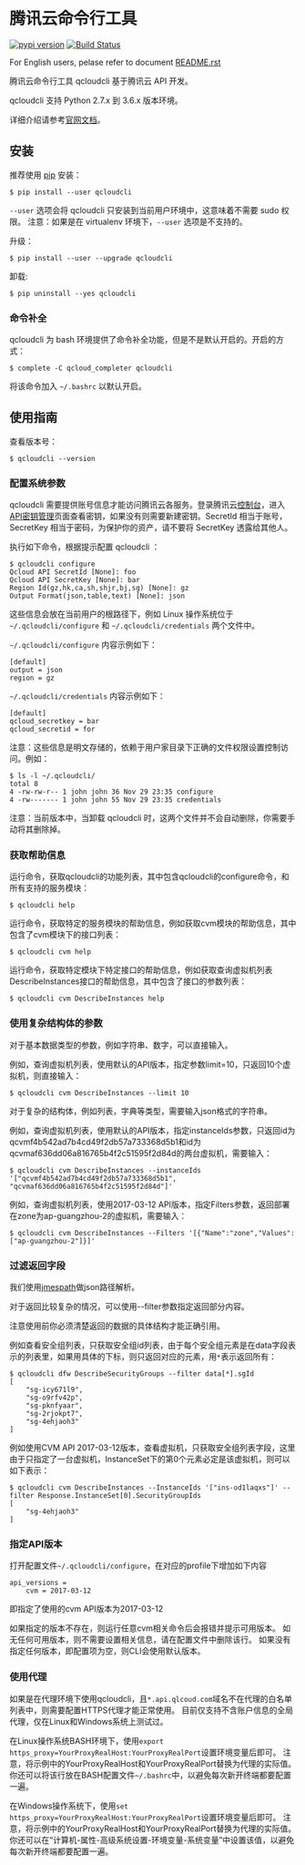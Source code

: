 # 腾讯云命令行工具

[![pypi version](https://img.shields.io/pypi/v/qcloudcli.svg)](https://pypi.python.org/pypi/qcloudcli)
[![Build Status](https://travis-ci.org/QcloudApi/qcloudcli.svg?branch=master)](https://travis-ci.org/QcloudApi/qcloudcli)

For English users, pelase refer to document [README.rst](https://github.com/QcloudApi/qcloudcli/blob/master/README.rst)

腾讯云命令行工具 qcloudcli 基于腾讯云 API 开发。

qcloudcli 支持 Python 2.7.x 到 3.6.x 版本环境。

详细介绍请参考[官网文档](https://www.qcloud.com/document/product/440/6176)。

## 安装

推荐使用 [pip](https://pip.pypa.io/en/stable/) 安装：

```
$ pip install --user qcloudcli
```

`--user` 选项会将 qcloudcli 只安装到当前用户环境中，这意味着不需要 sudo 权限。
注意：如果是在 virtualenv 环境下，`--user` 选项是不支持的。

升级：

```
$ pip install --user --upgrade qcloudcli
```

卸载:

```
$ pip uninstall --yes qcloudcli
```

### 命令补全

qcloudcli 为 bash 环境提供了命令补全功能，但是不是默认开启的。开启的方式：

```
$ complete -C qcloud_completer qcloudcli
```

将该命令加入 `~/.bashrc` 以默认开启。

## 使用指南

查看版本号：

```
$ qcloudcli --version
```

### 配置系统参数

qcloudcli 需要提供账号信息才能访问腾讯云各服务。登录腾讯云[控制台](https://console.cloud.tencent.com/)，进入[API密钥管理](https://console.cloud.tencent.com/cam/capi)页面查看密钥，如果没有则需要新建密钥。SecretId 相当于账号，SecretKey 相当于密码，为保护你的资产，请不要将 SecretKey 透露给其他人。

执行如下命令，根据提示配置 qcloudcli ：

```
$ qcloudcli configure
Qcloud API SecretId [None]: foo
Qcloud API SecretKey [None]: bar
Region Id(gz,hk,ca,sh,shjr,bj,sg) [None]: gz
Output Format(json,table,text) [None]: json
```

这些信息会放在当前用户的根路径下，例如 Linux 操作系统位于 `~/.qcloudcli/configure` 和 `~/.qcloudcli/credentials` 两个文件中。

`~/.qcloudcli/configure` 内容示例如下：

```
[default]
output = json
region = gz
```

`~/.qcloudcli/credentials` 内容示例如下：

```
[default]
qcloud_secretkey = bar
qcloud_secretid = for
```

注意：这些信息是明文存储的，依赖于用户家目录下正确的文件权限设置控制访问。例如：

```
$ ls -l ~/.qcloudcli/
total 8
4 -rw-rw-r-- 1 john john 36 Nov 29 23:35 configure
4 -rw------- 1 john john 55 Nov 29 23:35 credentials
```

注意：当前版本中，当卸载 qcloudcli 时，这两个文件并不会自动删除，你需要手动将其删除掉。

### 获取帮助信息

运行命令，获取qcloudcli的功能列表，其中包含qcloudcli的configure命令，和所有支持的服务模块：

```
$ qcloudcli help
```

运行命令，获取特定的服务模块的帮助信息，例如获取cvm模块的帮助信息，其中包含了cvm模块下的接口列表：

```
$ qcloudcli cvm help
```

运行命令，获取特定模块下特定接口的帮助信息，例如获取查询虚拟机列表DescribeInstances接口的帮助信息，其中包含了接口的参数列表：

```
$ qcloudcli cvm DescribeInstances help
```

### 使用复杂结构体的参数

对于基本数据类型的参数，例如字符串、数字，可以直接输入。

例如，查询虚拟机列表，使用默认的API版本，指定参数limit=10，只返回10个虚拟机，则直接输入：

```
$ qcloudcli cvm DescribeInstances --limit 10
```

对于复杂的结构体，例如列表，字典等类型，需要输入json格式的字符串。

例如，查询虚拟机列表，使用默认的API版本，指定instanceIds参数，只返回id为qcvmf4b542ad7b4cd49f2db57a733368d5b1和id为qcvmaf636dd06a816765b4f2c51595f2d84d的两台虚拟机，需要输入：

```
$ qcloudcli cvm DescribeInstances --instanceIds '["qcvmf4b542ad7b4cd49f2db57a733368d5b1", "qcvmaf636dd06a816765b4f2c51595f2d84d"]'
```

例如，查询虚拟机列表，使用2017-03-12 API版本，指定Filters参数，返回部署在zone为ap-guangzhou-2的虚拟机，需要输入：

```
$ qcloudcli cvm DescribeInstances --Filters '[{"Name":"zone","Values":["ap-guangzhou-2"]}]'
```

### 过滤返回字段

我们使用[jmespath](https://github.com/jmespath/jmespath.py)做json路径解析。

对于返回比较复杂的情况，可以使用--filter参数指定返回部分内容。

注意使用前你必须清楚返回的数据的具体结构才能正确引用。

例如查看安全组列表，只获取安全组id列表，由于每个安全组元素是在data字段表示的列表里，如果用具体的下标，则只返回对应的元素，用`*`表示返回所有：

```
$ qcloudcli dfw DescribeSecurityGroups --filter data[*].sgId
[
    "sg-icy671l9",
    "sg-o9rfv42p",
    "sg-pknfyaar",
    "sg-2rjokpt7",
    "sg-4ehjaoh3"
]
```

例如使用CVM API 2017-03-12版本，查看虚拟机，只获取安全组列表字段，这里由于只指定了一台虚拟机，InstanceSet下的第0个元素必定是该虚拟机，则可以如下表示：

```
$ qcloudcli cvm DescribeInstances --InstanceIds '["ins-od1laqxs"]' --filter Response.InstanceSet[0].SecurityGroupIds
[
    "sg-4ehjaoh3"
]
```

### 指定API版本

打开配置文件``~/.qcloudcli/configure``，在对应的profile下增加如下内容

```
api_versions =
    cvm = 2017-03-12
```

即指定了使用的cvm API版本为2017-03-12

如果指定的版本不存在，则运行任意cvm相关命令后会报错并提示可用版本。
如无任何可用版本，则不需要设置相关信息，请在配置文件中删除该行。
如果没有指定任何版本，即配置项为空，则CLI会使用默认版本。

### 使用代理

如果是在代理环境下使用qcloudcli，且`*.api.qlcoud.com`域名不在代理的白名单列表中，则需要配置HTTPS代理才能正常使用。
目前仅支持不含账户信息的全局代理，仅在Linux和Windows系统上测试过。

在Linux操作系统BASH环境下，使用`export https_proxy=YourProxyRealHost:YourProxyRealPort`设置环境变量后即可。
注意，将示例中的YourProxyRealHost和YourProxyRealPort替换为代理的实际值。
你还可以将该行放在BASH配置文件`~/.bashrc`中，以避免每次新开终端都要配置一遍。

在Windows操作系统下，使用`set https_proxy=YourProxyRealHost:YourProxyRealPort`设置环境变量后即可。
注意，将示例中的YourProxyRealHost和YourProxyRealPort替换为代理的实际值。
你还可以在“计算机-属性-高级系统设置-环境变量-系统变量”中设置该值，以避免每次新开终端都要配置一遍。
